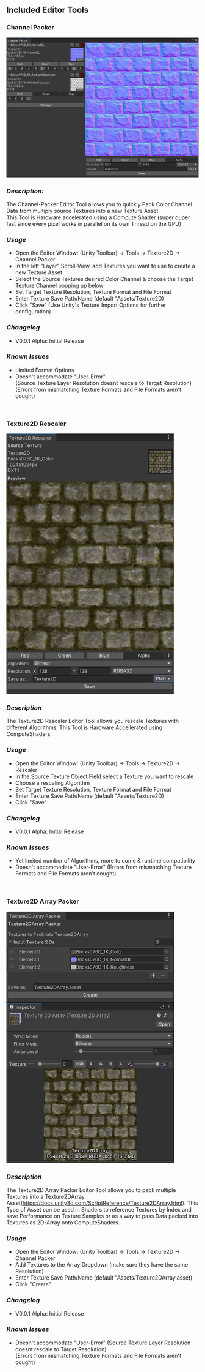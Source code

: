 ## <b>Included Editor Tools</b>

### <b>Channel Packer</b>
![Channel Packer](./Documentation/ChannelPackerPreview.JPG "Channel Packer")
### _Description:_
The Channel-Packer Editor Tool allows you to quickly Pack Color Channel Data from multiply source Textures into a new Texture Asset<br>
This Tool is Hardware accelerated using a Compute Shader (super duper fast since every pixel works in parallel on its own Thread on the GPU)<br>
### _Usage_
- Open the Editor Window: (Unity Toolbar) -> Tools -> Texture2D -> Channel Packer<br> 
- In the left "Layer" Scroll-View, add Textures you want to use to create a new Texture Asset<br>
- Select the Source Textures desired Color Channel & choose the Target Texture Channel popping up below<br>
- Set Target Texture Resolution, Texture Format and File Format
- Enter Texture Save Path/Name (default "Assets/Texture2D)
- Click "Save" (Use Unity's Texture Import Options for further configuration)
### _Changelog_
- V0.0.1 Alpha: Initial Release
### _Known Issues_
- Limited Format Options
- Doesn't accommodate "User-Error"<br>
(Source Texture Layer Resolution doesnt rescale to Target Resolution)<br>
(Errors from mismatching Texture Formats and File Formats aren't cought)<br>
<br>

### <b>Texture2D Rescaler</b>
![Texture2D Rescaler](./Documentation/Texture2DRescaler.JPG "Texture2D Rescaler")
### _Description_
The Texture2D Rescaler Editor Tool allows you rescale Textures with different Algorithms. This Tool is Hardware Accellerated using ComputeShaders. 
### _Usage_
- Open the Editor Window: (Unity Toolbar) -> Tools -> Texture2D -> Rescaler
- In the Source Texture Object Field select a Texture you want to rescale
- Choose a rescaling Algorithm
- Set Target Texture Resolution, Texture Format and File Format
- Enter Texture Save Path/Name (default "Assets/Texture2D)
- Click "Save"
### _Changelog_
- V0.0.1 Alpha: Initial Release
### _Known Issues_
- Yet limited number of Algorithms, more to come & runtime compatibility
- Doesn't accommodate "User-Error"
(Errors from mismatching Texture Formats and File Formats aren't cought)<br>
<br>

### <b>Texture2D Array Packer</b>
![Texture2DArray Packer](./Documentation/Texture2DArrayPacker.JPG "Texture2DArray Packer")
### _Description_
The Texture2D Array Packer Editor Tool allows you to pack multiple Textures into a Texture2DArray Asset(https://docs.unity3d.com/ScriptReference/Texture2DArray.html). This Type of Asset can be used in Shaders to reference Textures by Index and save Performance on Texture Samples or as a way to pass Data packed into Textures as 2D-Array onto ComputeShaders.
### _Usage_
- Open the Editor Window: (Unity Toolbar) -> Tools -> Texture2D -> Channel Packer
- Add Textures to the Array Dropdown (make sure they have the same Resolution)
- Enter Texture Save Path/Name (default "Assets/Texture2DArray.asset)
- Click "Create"
### _Changelog_
- V0.0.1 Alpha: Initial Release
### _Known Issues_
- Doesn't accommodate "User-Error"
(Source Texture Layer Resolution doesnt rescale to Target Resolution)<br>
(Errors from mismatching Texture Formats and File Formats aren't cought)<br>
<br>